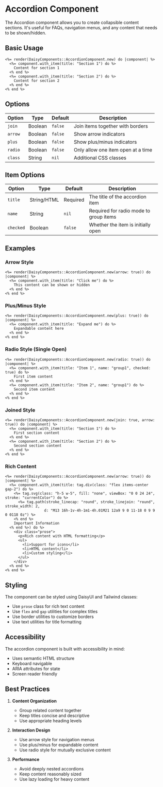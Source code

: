 # Accordion Component

The Accordion component allows you to create collapsible content sections. It's useful for FAQs, navigation menus, and any content that needs to be shown/hidden.

## Basic Usage

```erb
<%= render(DaisyComponents::AccordionComponent.new) do |component| %>
  <%= component.with_item(title: "Section 1") do %>
    Content for section 1
  <% end %>
  <%= component.with_item(title: "Section 2") do %>
    Content for section 2
  <% end %>
<% end %>
```

## Options

| Option | Type | Default | Description |
|--------|------|---------|-------------|
| `join` | Boolean | `false` | Join items together with borders |
| `arrow` | Boolean | `false` | Show arrow indicators |
| `plus` | Boolean | `false` | Show plus/minus indicators |
| `radio` | Boolean | `false` | Only allow one item open at a time |
| `class` | String | `nil` | Additional CSS classes |

## Item Options

| Option | Type | Default | Description |
|--------|------|---------|-------------|
| `title` | String/HTML | Required | The title of the accordion item |
| `name` | String | `nil` | Required for radio mode to group items |
| `checked` | Boolean | `false` | Whether the item is initially open |

## Examples

### Arrow Style

```erb
<%= render(DaisyComponents::AccordionComponent.new(arrow: true)) do |component| %>
  <%= component.with_item(title: "Click me") do %>
    This content can be shown or hidden
  <% end %>
<% end %>
```

### Plus/Minus Style

```erb
<%= render(DaisyComponents::AccordionComponent.new(plus: true)) do |component| %>
  <%= component.with_item(title: "Expand me") do %>
    Expandable content here
  <% end %>
<% end %>
```

### Radio Style (Single Open)

```erb
<%= render(DaisyComponents::AccordionComponent.new(radio: true)) do |component| %>
  <%= component.with_item(title: "Item 1", name: "group1", checked: true) do %>
    First item content
  <% end %>
  <%= component.with_item(title: "Item 2", name: "group1") do %>
    Second item content
  <% end %>
<% end %>
```

### Joined Style

```erb
<%= render(DaisyComponents::AccordionComponent.new(join: true, arrow: true)) do |component| %>
  <%= component.with_item(title: "Section 1") do %>
    First section content
  <% end %>
  <%= component.with_item(title: "Section 2") do %>
    Second section content
  <% end %>
<% end %>
```

### Rich Content

```erb
<%= render(DaisyComponents::AccordionComponent.new(arrow: true)) do |component| %>
  <%= component.with_item(title: tag.div(class: "flex items-center gap-2") do %>
    <%= tag.svg(class: "h-5 w-5", fill: "none", viewBox: "0 0 24 24", stroke: "currentColor") do %>
      <%= tag.path(stroke_linecap: "round", stroke_linejoin: "round", stroke_width: 2,
                  d: "M13 16h-1v-4h-1m1-4h.01M21 12a9 9 0 11-18 0 9 9 0 0118 0z") %>
    <% end %>
    Important Information
  <% end %>) do %>
    <div class="prose">
      <p>Rich content with HTML formatting</p>
      <ul>
        <li>Support for icons</li>
        <li>HTML content</li>
        <li>Custom styling</li>
      </ul>
    </div>
  <% end %>
<% end %>
```

## Styling

The component can be styled using DaisyUI and Tailwind classes:

- Use `prose` class for rich text content
- Use `flex` and `gap` utilities for complex titles
- Use border utilities to customize borders
- Use text utilities for title formatting

## Accessibility

The accordion component is built with accessibility in mind:
- Uses semantic HTML structure
- Keyboard navigable
- ARIA attributes for state
- Screen reader friendly

## Best Practices

1. **Content Organization**
   - Group related content together
   - Keep titles concise and descriptive
   - Use appropriate heading levels

2. **Interaction Design**
   - Use arrow style for navigation menus
   - Use plus/minus for expandable content
   - Use radio style for mutually exclusive content

3. **Performance**
   - Avoid deeply nested accordions
   - Keep content reasonably sized
   - Use lazy loading for heavy content 